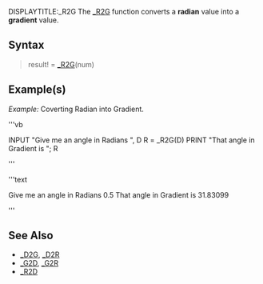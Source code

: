 DISPLAYTITLE:_R2G
The [_R2G](_R2G) function converts a **radian** value into a **gradient** value. 


## Syntax

>  result! = [_R2G](_R2G)(num)


## Example(s)

*Example:* Coverting Radian into Gradient.

'''vb

INPUT "Give me an angle in Radians ", D
R = _R2G(D)
PRINT "That angle in Gradient is "; R

'''

'''text


Give me an angle in Radians 0.5
That angle in Gradient is   31.83099

'''



## See Also
 
* [_D2G](_D2G), [_D2R](_D2R)
* [_G2D](_G2D), [_G2R](_G2R)
* [_R2D](_R2D)





